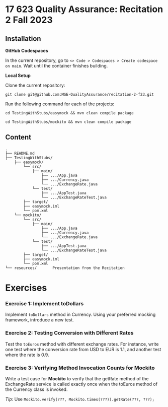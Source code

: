 # 17 623 Quality Assurance: Recitation 2 Fall 2023

## Installation

**GitHub Codespaces**

In the current repository, go to `<> Code > Codespaces > Create codespace on main`. Wait until the container finishes building.

**Local Setup**

Clone the current repository:

```git clone git@github.com:MSE-QualityAssurance/recitation-2-f23.git```

Run the following command for each of the projects:

```cd TestingWithStubs/easymock && mvn clean compile package```

```cd TestingWithStubs/mockito && mvn clean compile package```


## Content
```
.
├── README.md
├── TestingWithStubs/
    ├── easymock/
        └── src/
            ├── main/
                ├── .../App.java
                ├── .../Currency.java
                └── .../ExchangeRate.java
            └── test/
                ├── .../AppTest.java
                └── .../ExchangeRateTest.java
        ├── target/
        ├── easymock.iml
        └── pom.xml
    └── mockito/  
        └── src/
            ├── main/
                ├── .../App.java
                ├── .../Currency.java
                └── .../ExchangeRate.java
            └── test/
                ├── .../AppTest.java
                └── .../ExchangeRateTest.java
        ├── target/
        ├── easymock.iml
        └── pom.xml
└── resources/       Presentation from the Recitation
```

# Exercises

### Exercise 1: Implement toDollars

Implement `toDollars` method in Currency. Using your preferred mocking framework, introduce a new test.


### Exercise 2: Testing Conversion with Different Rates

Test the `toEuros` method with different exchange rates. For instance, write one test where the conversion rate from USD to EUR is 1.1, and another test where the rate is 0.9.

### Exercise 3: Verifying Method Invocation Counts for Mockito

Write a test case for **Mockito** to verify that the getRate method of the ExchangeRate service is called exactly once when the toEuros method of the Currency class is invoked.

*Tip:* Use `Mockito.verify(???, Mockito.times(???)).getRate(???, ???);`
